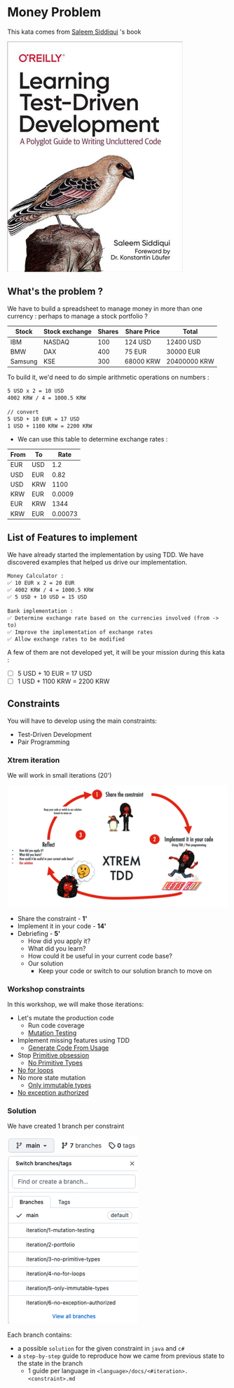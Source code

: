 # Money Problem
This kata comes from [Saleem Siddiqui](https://www.linkedin.com/in/ssiddiqui/) 's book

[![img/Learning-Test-Driven-Development.jpg](img/Learning-Test-Driven-Development.jpg)](https://www.oreilly.com/library/view/learning-test-driven-development/9781098106461/)

## What's the problem ?
We have  to build a spreadsheet to manage money in more than one currency : perhaps to manage a stock portfolio ?

| Stock | Stock exchange | Shares | Share Price | Total |
|---|---|---|---|---|
| IBM | NASDAQ | 100 | 124 USD | 12400 USD |
| BMW | DAX | 400 | 75 EUR | 30000 EUR |
| Samsung | KSE | 300 | 68000 KRW | 20400000 KRW |

To build it, we'd need to do simple arithmetic operations on numbers :

```text
5 USD x 2 = 10 USD
4002 KRW / 4 = 1000.5 KRW

// convert
5 USD + 10 EUR = 17 USD
1 USD + 1100 KRW = 2200 KRW
```

* We can use this table to determine exchange rates :

| From | To   | Rate    |
|------|------|---------|
| EUR  | USD  | 1.2     |
| USD  | EUR  | 0.82    |
| USD  | KRW  | 1100    |
| KRW  | EUR  | 0.0009  |
| EUR  | KRW  | 1344    |
| KRW  | EUR  | 0.00073 |

## List of Features to implement
We have already started the implementation by using TDD. We have discovered examples that helped us drive our implementation.

```text
Money Calculator :
✅ 10 EUR x 2 = 20 EUR
✅ 4002 KRW / 4 = 1000.5 KRW
✅ 5 USD + 10 USD = 15 USD

Bank implementation :
✅ Determine exchange rate based on the currencies involved (from -> to)
✅ Improve the implementation of exchange rates
✅ Allow exchange rates to be modified
```

A few of them are not developed yet, it will be your mission during this kata :

- [ ] 5 USD + 10 EUR = 17 USD
- [ ] 1 USD + 1100 KRW = 2200 KRW

## Constraints
You will have to develop using the main constraints:

- Test-Driven Development
- Pair Programming

### Xtrem iteration
We will work in small iterations (20')

![Xtrem iteration](img/xtrem-tdd.png)

- Share the constraint - **1'**
- Implement it in your code - **14'**
- Debriefing - **5'**
	- How did you apply it?
	- What did you learn?
	- How could it be useful in your current code base?
	- Our solution
		- Keep your code or switch to our solution branch to move on

### Workshop constraints
In this workshop, we will make those iterations:

- Let's mutate the production code
	- Run code coverage
   - [Mutation Testing](https://xtrem-tdd.netlify.app/Flavours/mutation-testing)
- Implement missing features using TDD
   - [Generate Code From Usage](https://xtrem-tdd.netlify.app/Flavours/generate-code-from-usage)
- Stop [Primitive obsession](https://refactoring.guru/fr/smells/primitive-obsession)
   - [No Primitive Types](https://xtrem-tdd.netlify.app/Flavours/no-primitive-types)
- [No for loops](https://xtrem-tdd.netlify.app/Flavours/no-for-loops)
- No more state mutation
   - [Only immutable types](https://xtrem-tdd.netlify.app/Flavours/immutable-types)
- [No exception authorized](https://xtrem-tdd.netlify.app/Flavours/avoid-exceptions)

### Solution
We have created 1 branch per constraint

![Branches](img/branches.png)

Each branch contains:
- a possible `solution` for the given constraint in `java` and `c#`
- a `step-by-step` guide to reproduce how we came from previous state to the state in the branch
  - 1 guide per language in `<language>/docs/<#iteration>.<constraint>.md`
